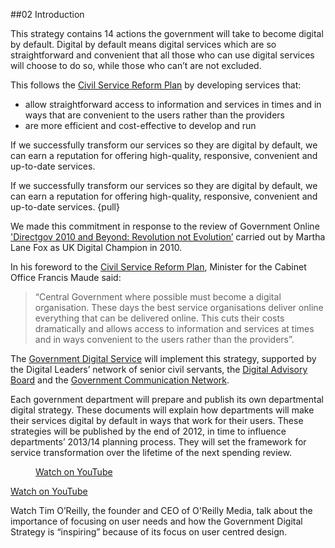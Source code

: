 ##02 Introduction

This strategy contains 14 actions the government will take to
become digital by default. Digital by default means digital services
which are so straightforward and convenient that all those who can use
digital services will choose to do so, while those who can’t are not
excluded.

This follows the [Civil Service Reform Plan](http://www.civilservice.gov.uk/reform) by developing services
that:

-   allow straightforward access to information and services in times
    and in ways that are convenient to the users rather than the
    providers
-   are more efficient and cost-effective to develop and run

If we successfully transform our services so they are digital by
default, we can earn a reputation for offering high-quality, responsive, convenient and
up-to-date services.

If we successfully transform our services so they are digital by
default, we can earn a reputation for offering high-quality, responsive, convenient and
up-to-date services.
{pull}

We made this commitment in response to the review
of Government Online ['Directgov 2010 and Beyond: Revolution not Evolution’](http://www.cabinetoffice.gov.uk/resource-library/directgov-2010-and-beyond-revolution-not-evolution) carried out by Martha Lane Fox as UK
Digital Champion in 2010.

In his foreword to the [Civil Service Reform Plan](http://www.civilservice.gov.uk/reform), Minister for the Cabinet Office Francis Maude said:

> “Central Government where possible must become a digital organisation.
These days the best service organisations deliver online everything that can be
delivered online.
This cuts their costs dramatically and allows access to information and
services at times and in ways convenient to the users rather than the
providers”.

The [Government Digital Service](http://digital.cabinetoffice.gov.uk/) will implement this strategy, supported
by the Digital Leaders’ network of senior civil servants, the [Digital
Advisory Board](http://digital.cabinetoffice.gov.uk/2012/04/25/introducing-the-digital-advisory-board/) and the [Government Communication Network](https://gcn.civilservice.gov.uk/).

Each government department will prepare and publish its own departmental
digital strategy. These documents will explain how departments will make
their services digital by default in ways that work for their users.
These strategies will be published by the end of 2012, in time to
influence departments’ 2013/14 planning process. They will set the
framework for service transformation over the lifetime of the next
spending review.

<div class="media-player-outside">
<div class="media-player">
<figure class="media-player-wrapper">
  <p><a href="http://www.youtube.com/watch?v=3tnvttt_1TE" rel="external">Watch on YouTube</a></p>
</figure>
</div>
<p><a href="http://www.youtube.com/watch?v=3tnvttt_1TE" rel="external">Watch on YouTube</a></p>
</div>

Watch Tim O’Reilly, the founder and CEO of O'Reilly Media, talk about the
importance of focusing on user needs and how the Government Digital Strategy
is “inspiring” because of its focus on user centred design.
